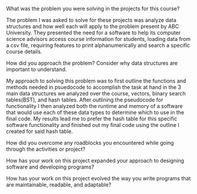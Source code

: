 What was the problem you were solving in the projects for this course?

The problem I was asked to solve for these projects was analyze data structures and how well each will apply to the problem present by ABC University. They presented the need for a software to help its computer science advisors access course information for students, loading data from a csv file, requiring features to print alphanumerically and search a specific course details. 

How did you approach the problem? Consider why data structures are important to understand.

My approach to solving this problem was to first outline the functions and methods needed in psuedocode to accomplish the task at hand in the 3 main data structures we analyzed over the course, vectors, binary search tables(BST), and hash tables. After outlining the pseudocode for functionality I then analyzed both the runtime and memory of a software that would use each of these data types to determine which to use in the final code. My results lead me to prefer the hash table for this specific software functionality and finished out my final code using the outline I created for said hash table. 

How did you overcome any roadblocks you encountered while going through the activities or project?



How has your work on this project expanded your approach to designing software and developing programs?

How has your work on this project evolved the way you write programs that are maintainable, readable, and adaptable?
